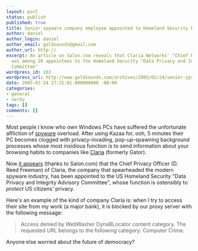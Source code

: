 ```yaml
---
layout: post
status: publish
published: true
title: Senior spyware company employee appointed to Homeland Security Privacy Committee
author: daniel
author_login: daniel
author_email: goldsounds@gmail.com
author_url: http://
excerpt: An article on Salon.com reveals that Claria Networks' "Chief Privacy Officer"
  was among 20 appointees to the Homeland Security "Data Privacy and Integrity Advisory
  Committee"
wordpress_id: 163
wordpress_url: http://www.goldsounds.com/archives/2005/02/24/senior-spyware-company-employee-appointed-to-homeland-security-privacy-committee/
date: 2005-02-24 17:31:01.000000000 -08:00
categories:
- general
- nerdy
tags: []
comments: []
---
```

Most people I know who own Windows PCs have suffered the unfortunate affliction of <a href="http://en.wikipedia.org/wiki/Spyware">spyware</a> overload. After using Kazaa for, ooh, 5 minutes their PC becomes clogged with privacy-invading, pop-up-spawning background processes whose most insidious function is to send information about your browsing habits to companies like <a href="http://www.claria.com/">Claria</a> (formerly Gator).

Now <a href="http://www.salon.com/politics/war_room/2005/02/23/gator/index.html?source=RSS">it appears</a> (thanks to Salon.com) that the Chief Privacy Officer (D. Reed Freeman) of Claria, the company that spearheaded the modern spyware industry, has been appointed to the US Homeland Security "Data Privacy and Integrity Advisory Committee", whose function is ostensibly to <em>protect</em> US citizens' privacy.

Here's an example of the kind of company Claria is: when I try to access their site from my work (a major bank), it is blocked by our proxy server with the following message:
<blockquote>Access denied by WebWasher DynaBLocator content category. The requested URL belongs to the following category: Computer Crime.</blockquote>
Anyone else worried about the future of democracy?
